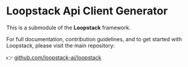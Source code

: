 # Loopstack Api Client Generator

This is a submodule of the **Loopstack** framework.

For full documentation, contribution guidelines, and to get started with Loopstack, please visit the main repository:

👉 [github.com/loopstack-ai/loopstack](https://github.com/loopstack-ai/loopstack)
